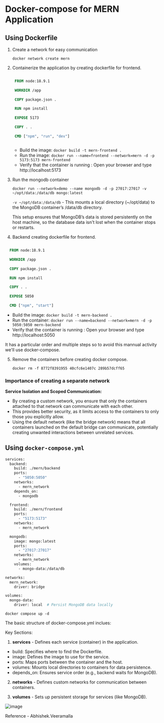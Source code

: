 # Docker-compose for MERN Application

## Using Dockerfile

1. Create a network for easy communication
   
    `docker network create mern`
   
2. Containerize the application by creating dockerfile for frontend.
   
   ```dockerfile

    FROM node:18.9.1
    
    WORKDIR /app
    
    COPY package.json .
    
    RUN npm install
    
    EXPOSE 5173
    
    COPY . .
  
    CMD ["npm", "run", "dev"]
  
   ```
    - Build the image: `docker build -t mern-frontend .`
    - Run the image: `docker run --name=frontend --network=mern -d -p 5173:5173 mern-frontend`
    - Verify that the container is running : Open your browser and type http://localhost:5173

4. Run the mongodb container
   
   `docker run --network=demo --name mongodb -d -p 27017:27017 -v ~/opt/data:/data/db mongo:latest`
   
   `-v ~/opt/data:/data/db` - This mounts a local directory (~/opt/data) to the MongoDB container’s /data/db directory. 

   This setup ensures that MongoDB’s data is stored persistently on the host machine, so the database data isn't lost when the container stops or restarts.

4. Backend  creating dockerfile for frontend.

```dockerfile

  FROM node:18.9.1
  
  WORKDIR /app
  
  COPY package.json .
  
  RUN npm install
  
  COPY . .
  
  EXPOSE 5050
  
  CMD ["npm", "start"]

```

 - Build the image: `docker build -t mern-backend .`
 - Run the container: `docker run --name=backend --network=mern -d -p 5050:5050 mern-backend`
 - Verify that the container is running : Open your browser and type http://localhost:5050


It has a particular order and multiple steps so to avoid this mannual activity we'll use docker-compose.

5. Remove the containers before creating docker compose.
   
   `docker rm -f 8772f8391955 40cfc6e1407c 289b57dcff65`

  
### Importance of creating a separate network

**Service Isolation and Scoped Communication:**

- By creating a custom network, you ensure that only the containers attached to that network can communicate with each other. 
- This provides better security, as it limits access to the containers to only those you explicitly allow.
- Using the default network (like the bridge network) means that all containers launched on the default bridge can communicate, potentially creating unwanted interactions between unrelated services.

## Using `docker-compose.yml`

```dockerfile
services:
  backend:
    build: ./mern/backend
    ports:
      - "5050:5050" 
    networks:
      - mern_network
    depends_on:
      - mongodb

  frontend:
    build: ./mern/frontend
    ports:
      - "5173:5173"  
    networks:
      - mern_network

  mongodb:
    image: mongo:latest  
    ports:
      - "27017:27017"  
    networks:
      - mern_network
    volumes:
      - mongo-data:/data/db  

networks:
  mern_network:
    driver: bridge 

volumes:
  mongo-data:
    driver: local  # Persist MongoDB data locally


```
`docker compose up -d`

The basic structure of docker-compose.yml inclues:

Key Sections:

1. **services** - Defines each service (container) in the application.
- build: Specifies where to find the Dockerfile.
- image: Defines the image to use for the service.
- ports: Maps ports between the container and the host.
- volumes: Mounts local directories to containers for data persistence.
- depends_on: Ensures service order (e.g., backend waits for MongoDB).
  
2. **networks** - Defines custom networks for communication between containers.

3. **volumes** - Sets up persistent storage for services (like MongoDB).

![image](https://github.com/user-attachments/assets/97772c0f-3538-4820-a10b-a47b9c0ec3fb)

Reference -  Abhishek.Veeramalla
